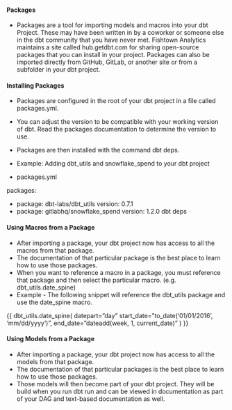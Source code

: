 #### Packages
- Packages are a tool for importing models and macros into your dbt Project. These may have been written in by a coworker or someone else in the dbt community that you have never met. Fishtown Analytics maintains a site called hub.getdbt.com for sharing open-source packages that you can install in your project. Packages can also be imported directly from GitHub, GitLab, or another site or from a subfolder in your dbt project.

#### Installing Packages
- Packages are configured in the root of your dbt project in a file called packages.yml.
- You can adjust the version to be compatible with your working version of dbt. Read the packages documentation to determine the version to use.
- Packages are then installed with the command dbt deps.
- Example: Adding dbt_utils and snowflake_spend to your dbt project

- packages.yml

packages:
  - package: dbt-labs/dbt_utils
    version: 0.7.1
  - package: gitlabhq/snowflake_spend
    version: 1.2.0
dbt deps

#### Using Macros from a Package
- After importing a package, your dbt project now has access to all the macros from that package.
- The documentation of that particular package is the best place to learn how to use those packages.
- When you want to reference a macro in a package, you must reference that package and then select the particular macro. (e.g. dbt_utils.date_spine)
- Example - The following snippet will reference the dbt_utils package and use the date_spine macro.

{{ dbt_utils.date_spine(
    datepart=”day”
    start_date=”to_date(‘01/01/2016’, ‘mm/dd/yyyy’)”,
    end_date=”dateadd(week, 1, current_date)”
    )
}}

#### Using Models from a Package
- After importing a package, your dbt project now has access to all the models from that package.
- The documentation of that particular packages is the best place to learn how to use those packages.
- Those models will then become part of your dbt project. They will be build when you run dbt run and can be viewed in documentation as part of your DAG and text-based documentation as well.


